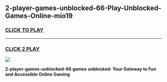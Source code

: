 
## 2-player-games-unblocked-66-Play-Unblocked-Games-Online-mio19
<h3>
<a href="https://premium76.site?title=2-player-games-unblocked-66&ref=25A">CLICK TO PLAY</a></h3>
<hr>

<h3>
<a href="https://premium76.site?title=2-player-games-unblocked-66&ref=25A">CLICK 2 PLAY</a>
  
</h3>

<a href="https://premium76.site?title=2-player-games-unblocked-66&ref=25A"><img src="https://clearcache.store/games.png"></a>


**2-player-games-unblocked-66 games unblocked: Your Gateway to Fun and Accessible Online Gaming**
